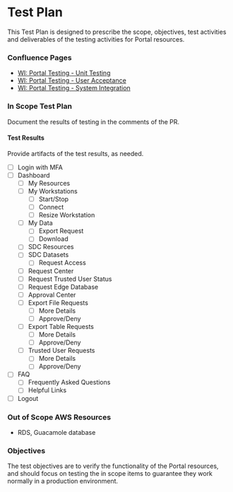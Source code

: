 # Test Plan
This Test Plan is designed to prescribe the scope, objectives, test
activities and deliverables of the testing activities for Portal resources.

### Confluence Pages
- [WI: Portal Testing - Unit Testing](https://securedatacommons.atlassian.net/wiki/spaces/DO/pages/2578972711/)
- [WI: Portal Testing - User Acceptance](https://securedatacommons.atlassian.net/wiki/spaces/DO/pages/2578579510/)
- [WI: Portal Testing - System Integration](https://securedatacommons.atlassian.net/wiki/spaces/DO/pages/2578710603/)

### In Scope Test Plan
Document the results of testing in the comments of the PR.  

#### Test Results  
Provide artifacts of the test results, as needed.
- [ ] Login with MFA
- [ ] Dashboard
    - [ ] My Resources
    - [ ] My Workstations
        - [ ] Start/Stop
        - [ ] Connect
        - [ ] Resize Workstation
    - [ ] My Data
        - [ ] Export Request
        - [ ] Download
    - [ ] SDC Resources
    - [ ] SDC Datasets
        - [ ] Request Access
    - [ ] Request Center
    - [ ] Request Trusted User Status
    - [ ] Request Edge Database
    - [ ] Approval Center
    - [ ] Export File Requests
        - [ ] More Details
        - [ ] Approve/Deny
    - [ ] Export Table Requests
        - [ ] More Details
        - [ ] Approve/Deny
    - [ ] Trusted User Requests
        - [ ] More Details
        - [ ] Approve/Deny
- [ ] FAQ
  - [ ] Frequently Asked Questions
  - [ ] Helpful Links
- [ ] Logout

### Out of Scope AWS Resources
- RDS, Guacamole database

### Objectives
The test objectives are to verify the functionality of the
Portal resources, and should focus on testing the in scope items
to guarantee they work normally in a production environment.
